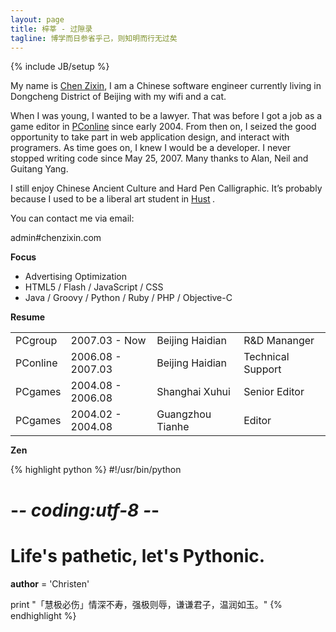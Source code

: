 ```yaml
---
layout: page
title: 梓莘 - 过隙录
tagline: 博学而日参省乎己，则知明而行无过矣
---
```

{% include JB/setup %}

My name is [Chen Zixin](http://chenzixin.com)<sup><span class="glyphicon glyphicon-link" aria-hidden="true"></span></sup>, I am a Chinese software engineer currently living in Dongcheng District of Beijing with my wifi and a cat.

When I was young, I wanted to be a lawyer. That was before I got a job as a game editor in [PConline](http://www.pconline.cn)<sup><span class="glyphicon glyphicon-link" aria-hidden="true"></span></sup> since early 2004. From then on, I seized the good opportunity to take part in web application design, and interact with programers. As time goes on, I knew I would be a developer. I never stopped writing code since May 25, 2007. Many thanks to Alan, Neil and Guitang Yang.

I still enjoy Chinese Ancient Culture and Hard Pen Calligraphic. It’s probably because I used to be a liberal art student in [Hust](http://www.hust.edu.cn)<small>&nbsp;</small><sup><span class="glyphicon glyphicon-link" aria-hidden="true"></span></sup>.

You can contact me via email:

admin#chenzixin.com

__Focus__

* Advertising Optimization
* HTML5 / Flash / JavaScript / CSS
* Java / Groovy / Python / Ruby / PHP / Objective-C

__Resume__

<table class="table-bordered table-striped table-hover" style="margin-bottom:10px">
<tbody>
<tr>
<td>PCgroup</td>
<td>2007.03 - Now</td>
<td>Beijing Haidian</td>
<td>R&amp;D Mananger</td>
</tr>
<tr>
<td>PConline</td>
<td>2006.08 - 2007.03</td>
<td>Beijing Haidian</td>
<td>Technical Support</td>
</tr>
<tr>
<td>PCgames</td>
<td>2004.08 - 2006.08</td>
<td>Shanghai Xuhui</td>
<td>Senior Editor</td>
</tr>
<tr>
<td>PCgames</td>
<td>2004.02 - 2004.08</td>
<td>Guangzhou Tianhe</td>
<td>Editor</td>
</tr>
</tbody>
</table>

__Zen__

{% highlight python %}
#!/usr/bin/python
# -*- coding:utf-8 -*-
# Life's pathetic, let's Pythonic.
__author__ = 'Christen'
	 
print "「慧极必伤」情深不寿，强极则辱，谦谦君子，温润如玉。"
{% endhighlight %}

